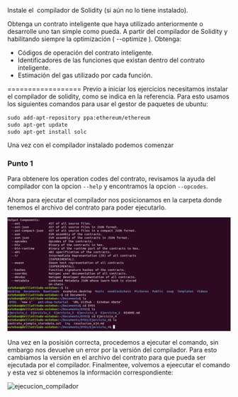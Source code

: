 Instale el ​ compilador de Solidity​ (si aún no lo tiene instalado).

Obtenga un contrato inteligente que haya utilizado anteriormente o desarrolle uno tan
simple como pueda.
A partir del compilador de Solidity y habilitando siempre la optimización (​ --optimize​ ).
Obtenga:
- Códigos de operación del contrato inteligente.
- Identificadores de las funciones que existan dentro del contrato inteligente.
- Estimación del gas utilizado por cada función.


==================
Previo a iniciar los ejercicios necesitamos instalar el compilador de solidity, como se indica en la referencia.
Para esto usamos los siguientes comandos para usar el gestor de paquetes de ubuntu:

~~~
sudo add-apt-repository ppa:ethereum/ethereum
sudo apt-get update
sudo apt-get install solc
~~~

Una vez con el compilador instalado podemos comenzar

### Punto 1

Para obtenere los operation codes del contrato, revisamos la ayuda del compilador con la opcion `--help` y encontramos la opcion `--opcodes`.

Ahora para ejecutar el compilador nos posicionamos en la carpeta donde tenemos el archivo del contrato para poder ejecutarlo. 

![help_y_carpeta](https://github.com/egabete/DYD1/blob/master/Ejercicio_4/img/help_y_carpeta.png)


Una vez en la posisión correcta, procedemos a ejecutar el comando, sin embargo nos devuelve un error por la versión del compilador.
Para esto cambiamos la versión en el archivo del contrato para que pueda ser ejecutada por el compilador.
Finalmentee, volvemos a ejeecutar el comando y esta vez si obtenemos la información correspondiente:

![ejecucion_compilador](https://github.com/egabete/DYD1/blob/master/Ejercicio_4/img/ejecucion_compilado.png)


